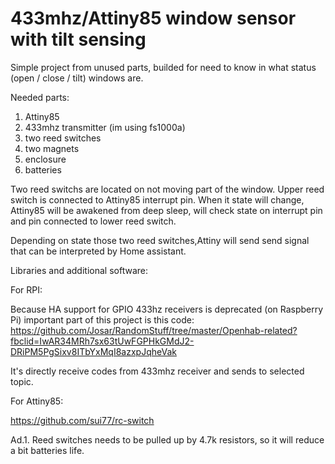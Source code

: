 # 433mhz/Attiny85 window sensor with tilt sensing


Simple project from unused parts, builded for need to know in what status (open / close / tilt) windows are.


Needed parts:

1. Attiny85
2. 433mhz transmitter  (im using fs1000a)
3. two reed switches
4. two magnets
5. enclosure
6. batteries


Two reed switchs are located on not moving part of the window.
Upper reed switch is connected to Attiny85 interrupt pin. When it state will change,  Attiny85 will be awakened  from deep sleep,  will check
state on interrupt pin and pin connected to lower reed switch.

Depending on state those two reed switches,Attiny will send send signal that can be interpreted by Home assistant.

Libraries and additional software:

For RPI:

Because HA support for GPIO 433hz receivers is deprecated (on Raspberry Pi) important part of this project is this code:
https://github.com/Josar/RandomStuff/tree/master/Openhab-related?fbclid=IwAR34MRh7sx63tUwFGPHkGMdJ2-DRiPM5PgSixv8ITbYxMqI8azxpJqheVak

It's directly receive codes from 433mhz receiver and sends to selected topic.

For Attiny85:

https://github.com/sui77/rc-switch



Ad.1. Reed switches needs to be pulled up by 4.7k resistors, so it will reduce a bit batteries life.
